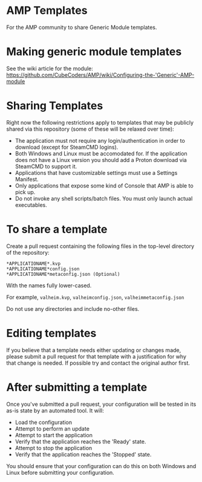 # AMP Templates
For the AMP community to share Generic Module templates.

# Making generic module templates
See the wiki article for the module: https://github.com/CubeCoders/AMP/wiki/Configuring-the-'Generic'-AMP-module

# Sharing Templates
Right now the following restrictions apply to templates that may be publicly shared via this repository (some of these will be relaxed over time):

 - The application must not require any login/authentication in order to download (except for SteamCMD logins).
 - Both Windows and Linux must be accomodated for. If the application does not have a Linux version you should add a Proton download via SteamCMD to support it.
 - Applications that have customizable settings must use a Settings Manifest.
 - Only applications that expose some kind of Console that AMP is able to pick up.
 - Do not invoke any shell scripts/batch files. You must only launch actual executables.
 
# To share a template

Create a pull request containing the following files in the top-level directory of the repository:

    *APPLICATIONAME*.kvp
    *APPLICATIONAME*config.json
    *APPLICATIONAME*metaconfig.json (Optional)

With the names fully lower-cased.

For example, `valheim.kvp`, `valheimconfig.json`, `valheimmetaconfig.json`

Do not use any directories and include no-other files.

# Editing templates

If you believe that a template needs either updating or changes made, please submit a pull request for that template with a justification for why that change is needed. If possible try and contact the original author first.

# After submitting a template

Once you've submitted a pull request, your configuration will be tested in its as-is state by an automated tool. It will:

- Load the configuration
- Attempt to perform an update
- Attempt to start the application
- Verify that the application reaches the 'Ready' state.
- Attempt to stop the application
- Verify that the application reaches the 'Stopped' state.

You should ensure that your configuration can do this on both Windows and Linux before submitting your configuration.
